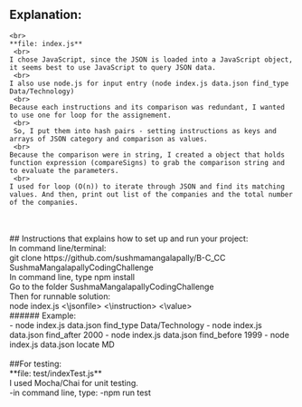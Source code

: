 ## Explanation:
    <br>
    **file: index.js**
     <br>
    I chose JavaScript, since the JSON is loaded into a JavaScript object, it seems best to use JavaScript to query JSON data.
     <br>
    I also use node.js for input entry (node index.js data.json find_type Data/Technology)
     <br>
    Because each instructions and its comparison was redundant, I wanted to use one for loop for the assignement.
     <br>
     So, I put them into hash pairs - setting instructions as keys and arrays of JSON category and comparison as values.
     <br>
    Because the comparison were in string, I created a object that holds function expression (compareSigns) to grab the comparison string and to evaluate the parameters.
     <br>
    I used for loop (O(n)) to iterate through JSON and find its matching values. And then, print out list of the companies and the total number of the companies.
 <br>
  <br>
## Instructions that explains how to set up and run your project:
 <br>
In command line/terminal:
 <br>
git clone https://github.com/sushmamangalapally/B-C_CC SushmaMangalapallyCodingChallenge
 <br>
In command line, type npm install
 <br>
Go to the folder SushmaMangalapallyCodingChallenge
 <br>
Then for runnable solution:
 <br>
node index.js <\jsonfile> <\instruction> <\value>
 <br>
###### Example:
 <br>
    - node index.js data.json find_type Data/Technology
    - node index.js data.json find_after 2000
    - node index.js data.json find_before 1999
    - node index.js data.json locate MD 
    <br>
     <br>
##For testing:
 <br>
    **file: test/indexTest.js**
     <br>
    I used Mocha/Chai for unit testing.
     <br>
    -in command line, type:
      -npm run test
